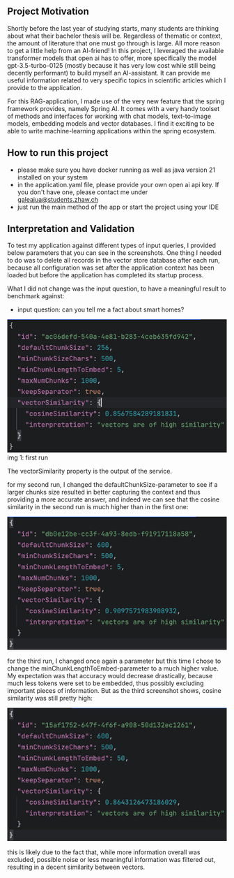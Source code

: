 ## Project Motivation

Shortly before the last year of studying starts, many
students are thinking about what their bachelor thesis
will be. Regardless of thematic or context, the amount of literature that one must go through is large. All more
reason to get a little help from an AI-friend! In this project, I leveraged the available transformer models that open ai has to
offer, more specifically the model gpt-3.5-turbo-0125 (mostly because it has very low cost while still being decently performant)
to build myself an AI-assistant. It can provide me useful information related to very specific topics in scientific articles which
I provide to the application.

For this RAG-application, I made use of the very new feature that the spring framework provides, namely Spring AI. It comes
with a very handy toolset of methods and interfaces for working with chat models, text-to-image models, embedding models
and vector databases. I find it exciting to be able to write machine-learning applications within the spring ecosystem.

## How to run this project

- please make sure you have docker running as well as java version 21 installed on your system
- in the application.yaml file, please provide your own open ai api key. If you don't have one, please contact me under galeajua@students.zhaw.ch
- just run the main method of the app or start the project using your IDE



## Interpretation and Validation

To test my application against different types of input queries, I provided
below parameters that you can see in the screenshots. One thing I needed
to do was to delete all records in the vector store database after each run,
because all configuration was set after the application context
has been loaded but before the application has completed its startup process.

What I did not change was the input question, to have a meaningful result to benchmark against:

- input question: can you tell me a fact about smart homes?


![img_4.png](src/main/resources/first_run.png)
img 1: first run 

The vectorSimilarity property is the output of the service.

for my second run, I changed the defaultChunkSize-parameter to see
if a larger chunks size resulted in better capturing the context and
thus providing a more accurate answer, and indeed we can see that
the cosine similarity in the second run is much higher than in
the first one:

![second_run.png](src/main/resources/second_run.png)

for the third run, I changed once again a parameter but this time I chose
to change the minChunkLengthToEmbed-parameter to a much higher value. My expectation
was that accuracy would decrease drastically, because much less tokens
were set to be embedded, thus possibly excluding important pieces of
information. But as the third screenshot shows, cosine similarity was still pretty high:

![third_run.png](src/main/resources/third_run.png)

this is likely due to the fact that, while more information overall was excluded,
possible noise or less meaningful information was filtered out, resulting in a decent similarity
between vectors.

